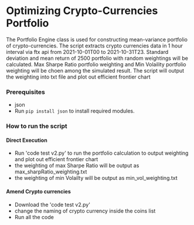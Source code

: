 # Optimizing Crypto-Currencies Portfolio
<!--Remove the below lines and add yours -->
The Portfolio Engine class is used for constructing mean-variance portfolio of crypto-currencies. The script extracts crypto currencies data in 1 hour interval via ftx api from 2021-10-01T00 to 2021-10-31T23. Standard deviation and mean return of 2500 portfolio with random weightings will be calculated. Max Sharpe Ratio portfolio weighting and Min Volaility portfolio weighting will be choen among the simulated result. The script will output the weighting into txt file and plot out efficient frontier chart

### Prerequisites
<!--Remove the below lines and add yours -->
* json
* Run `pip install json` to install required modules.

### How to run the script
<!--Remove the below lines and add yours -->
#### Direct Execution
* Run 'code test v2.py' to run the portfolio calculation to output weighting and plot out efficient frontier chart
* the weighting of max Sharpe Ratio will be output as max_sharpRatio_weighting.txt
* the weighting of min Volailty will be output as min_vol_weighting.txt

#### Amend Crypto currencies
* Download the 'code test v2.py'
* change the naming of crypto currency inside the coins list
* Run all the code
